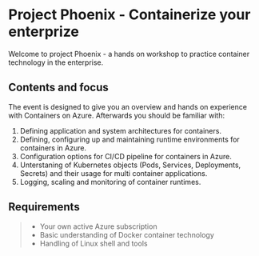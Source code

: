 # Project Phoenix - Containerize your enterprize

Welcome to project Phoenix - a hands on workshop to practice container technology in the enterprise.

## Contents and focus
The event is designed to give you an overview and hands on experience with Containers on Azure. Afterwards you should be familiar with:
1. Defining application and system architectures for containers.
2. Defining, configuring up and maintaining runtime environments for containers in Azure.
3. Configuration options for CI/CD pipeline for containers in Azure.
4. Unterstaning of Kubernetes objects (Pods, Services, Deployments, Secrets) and their usage for multi container applications.
5. Logging, scaling and monitoring of container runtimes.


## Requirements
> - Your own active Azure subscription
> - Basic understanding of Docker container technology
> - Handling of Linux shell and tools  